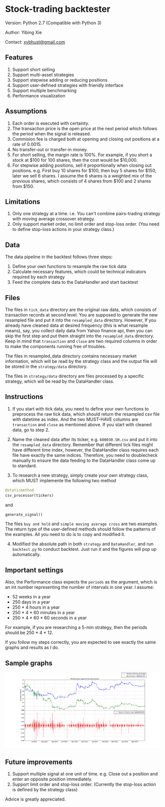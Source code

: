 # Stock-trading backtester
Version:  Python 2.7 (Compatible with Python 3) 

Author:   Yibing Xie 

Contact:  xybhust@gmail.com 

Features
--------
1. Support short selling
2. Support multi-asset strategies
3. Support stepwise adding or reducing positions
4. Support user-defined strategies with friendly interface
5. Support multiple benchmarking
6. Performance visualization 


Assumptions
-----------
1. Each order is executed with certainty.
2. The transaction price is the open price at the next period which follows 
   the period when the signal is released.
3. Commision fee is charged both at opening and closing out positions at a rate of 0.0015.
4. No transfer-out or transfer-in money.
5. For short selling, the margin rate is 100%. For example, if you short a 
   stock at $100 for 100 shares, then the cost would be $10,000.
6. For stepwise adding positions, sell it proportionally when 
   closing out positions. e.g. First buy 10 shares for $100, then buy 5 shares
   for $150, later we sell 6 shares. I assume the 6 shares is a weighted mix
   of the previous shares, which consists of 4 shares from $100 and 2 shares
   from $150.


Limitations
-----------
1. Only one strategy at a time. i.e. You can't combine pairs-trading strategy with moving average crossover strategy.
2. Only support market order, no limit order and stop-loss order. (You need to define stop-loss actions in your strategy class.)


Data
----
The data pipeline in the backtest follows three steps:
  1. Define your own functions to resample the raw tick data 
  2. Calculate necessary features, which could be technical indicators required by each strategy
  3. Feed the complete data to the DataHandler and start backtest


Files
-----
The files in `tick_data` directory are the original raw data, which consists of transaction records at second level. You are supposed to generate the new resampled file and put it into the `resampled_data` directory. However, If you already have cleaned data at desired frequency (this is what resample means), say, you collect daily data from Yahoo finance api, then you can skip the first step and put them straight into the `resampled_data` directory. Keep in mind that `transaction` and `close` are two required columns in order to make the components running free of troubles.

The files in resampled_data directory contains necessary market information, which will be read by the strategy class and the output file will be stored in the `strategy/data` directory.

The files in `strategy/data` directory are files processed by a specific strategy, which will be read by the DataHandler class. 


Instructions
------------
1. If you start with tick data, you need to define your own functions to preprocess the raw tick data, which should return the           resampled csv file with datetime as index. And the two MUST-HAVE columns are `transaction` and `close` as mentioned above. If you 
   start with cleaned data, go to step 2.

2. Name the cleaned data after its ticker, e.g. `600030.SH.csv` and put it into the `resampled_data` directory. Remember that            different tick files might have different time index, however, the DataHandler class requires each file have exactly the same         indices. Therefore, you need to doublecheck manually to ensure the data feeding to the DataHandler class come up to standard.

3. To research a new strategy, simply create your own strategy class, which MUST implemente the following two method
```python
@staticmethod 
csv_processor(tickers)
```
and
```python
generate_signal()
```
   The files `buy and hold` and `simple moving average cross` are two examples. The return type of the user-defined methods should follow the patterns of the examples. All you need to do is to copy and modified it.
   
4. Modified the absolute path in both `strategy` and `DataHandler`, and run `backtest.py` to conduct backtest. Just run it and 
   the figures will pop up automatically.

Important settings
------------------
Also, the Performance class expects the `periods` as the argument, which is an int number representing the number of intervals in one year. I assume:
  * 52 weeks in a year
  * 250 days in a year
  * 250 * 4 hours in a year
  * 250 * 4 * 60 minutes in a year
  * 250 * 4 * 60 * 60 seconds in a year

For example, if you are researching a 5-min strategy, then the periods should
be 250 * 4 * 12.

If you follow my steps correctly, you are expected to see exactly the same
graphs and results as I do.


Sample graphs
-------------
![Sample](https://raw.githubusercontent.com/xybhust/stock-trading-backtester/master/images/figure_1.png)

Future improvements
-------------------
1. Support multiple signal at one unit of time. e.g. Close out a position and enter an opposite position immediately.
2. Support limit order and stop-loss order. (Currently the stop-loss action is defined by the strategy class)

Advice is greatly appreciated.
